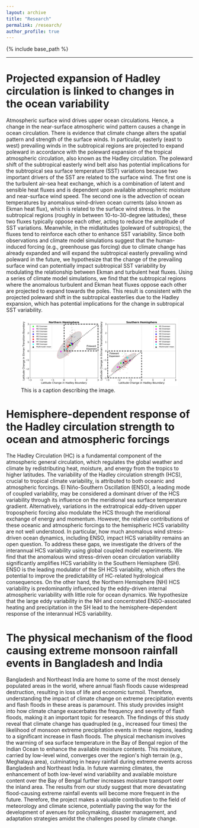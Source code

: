 ```yaml
---
layout: archive
title: "Research"
permalink: /research/
author_profile: true
---
```


{% include base_path %}

---

Projected expansion of Hadley circulation is linked to changes in the ocean variability
======
Atmospheric surface wind drives upper ocean circulations. Hence, a change in the near-surface atmospheric wind pattern causes a change in ocean circulation. There is evidence that climate change alters the spatial pattern and strength of the surface winds. In particular, easterly (east to west) prevailing winds in the subtropical regions are projected to expand poleward in accordance with the poleward expansion of the tropical atmospheric circulation, also known as the Hadley circulation. The poleward shift of the subtropical easterly wind belt also has potential implications for the subtropical sea surface temperature (SST) variations because two important drivers of the SST are related to the surface wind. The first one is the turbulent air-sea heat exchange, which is a combination of latent and sensible heat fluxes and is dependent upon available atmospheric moisture and near-surface wind speed. The second one is the advection of ocean temperatures by anomalous wind-driven ocean currents (also known as Ekman heat flux), which is related to the surface wind stress. In the subtropical regions (roughly in between 10-to-30-degree latitudes), these two fluxes typically oppose each other, acting to reduce the amplitude of SST variations. Meanwhile, in the midlatitudes (poleward of subtropics), the fluxes tend to reinforce each other to enhance SST variability. Since both observations and climate model simulations suggest that the human-induced forcing (e.g., greenhouse gas forcing) due to climate change has already expanded and will expand the subtropical easterly prevailing wind poleward in the future, we hypothesize that the change of the prevailing surface wind can potentially impact subtropical SST variability by modulating the relationship between Ekman and turbulent heat fluxes. Using a series of climate model simulations, we find that the subtropical regions where the anomalous turbulent and Ekman heat fluxes oppose each other are projected to expand towards the poles. This result is consistent with the projected poleward shift in the subtropical easterlies due to the Hadley expansion, which has potential implications for the change in subtropical SST variability.

<!-- Add the image here with caption -->
<figure>
  <img src='/images/GRL_fig4.png'>
  <figcaption>This is a caption describing the image.</figcaption>
</figure>

Hemisphere-dependent response of the Hadley circulation strength to ocean and atmospheric forcings
======
The Hadley Circulation (HC) is a fundamental component of the atmospheric general circulation, which regulates the global weather and climate by redistributing heat, moisture, and energy from the tropics to higher latitudes. The variability of the Hadley circulation strength (HCS), crucial to tropical climate variability, is attributed to both oceanic and atmospheric forcings. El Niño-Southern Oscillation (ENSO), a leading mode of coupled variability, may be considered a dominant driver of the HCS variability through its influence on the meridional sea surface temperature gradient. Alternatively, variations in the extratropical eddy-driven upper tropospheric forcing also modulate the HCS through the meridional exchange of energy and momentum. However, the relative contributions of these oceanic and atmospheric forcings to the hemispheric HCS variability are not well understood. In particular, how much anomalous wind stress-driven ocean dynamics, including ENSO, impact HCS variability remains an open question. To address these gaps, we investigate the drivers of the interannual HCS variability using global coupled model experiments. We find that the anomalous wind stress-driven ocean circulation variability significantly amplifies HCS variability in the Southern Hemisphere (SH). ENSO is the leading modulator of the SH HCS variability, which offers the potential to improve the predictability of HC-related hydrological consequences. On the other hand, the Northern Hemisphere (NH) HCS variability is predominantly influenced by the eddy-driven internal atmospheric variability with little role for ocean dynamics. We hypothesize that the large eddy variability in the NH and concentrated ENSO-associated heating and precipitation in the SH lead to the hemisphere-dependent response of the interannual HCS variability.

The physical mechanism of the flood causing extreme monsoon rainfall events in Bangladesh and India
======
Bangladesh and Northeast India are home to some of the most densely populated areas in the world, where annual flash floods cause widespread destruction, resulting in loss of life and economic turmoil. Therefore, understanding the impact of climate change on extreme precipitation events and flash floods in these areas is paramount. This study provides insight into how climate change exacerbates the frequency and severity of flash floods, making it an important topic for research. 
The findings of this study reveal that climate change has quadrupled (e.g., increased four times) the likelihood of monsoon extreme precipitation events in these regions, leading to a significant increase in flash floods. The physical mechanism involves the warming of sea surface temperature in the Bay of Bengal region of the Indian Ocean to enhance the available moisture contents. This moisture, carried by low-level wind, converges over the region's high terrain (e.g., Meghalaya area), culminating in heavy rainfall during extreme events across Bangladesh and Northeast India. In future warming climates, the enhancement of both low-level wind variability and available moisture content over the Bay of Bengal further increases moisture transport over the inland area. The results from our study suggest that more devastating flood-causing extreme rainfall events will become more frequent in the future. Therefore, the project makes a valuable contribution to the field of meteorology and climate science, potentially paving the way for the development of avenues for policymaking, disaster management, and adaptation strategies amidst the challenges posed by climate change.

